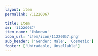 ```yaml
---
layout: item
permalink: /11220067

title: Item
id: '11220067'
item_name: 'Unknown'
icon_url: 'item/icon/11220067.png'
sub_header: ['Gender: Male', 'Cosmetic']
footer: ['Untradable, Unsellable']
---
```

